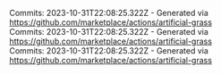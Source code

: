 Commits: 2023-10-31T22:08:25.322Z - Generated via https://github.com/marketplace/actions/artificial-grass
<br>
Commits: 2023-10-31T22:08:25.322Z - Generated via https://github.com/marketplace/actions/artificial-grass
<br>
Commits: 2023-10-31T22:08:25.322Z - Generated via https://github.com/marketplace/actions/artificial-grass
<br>
